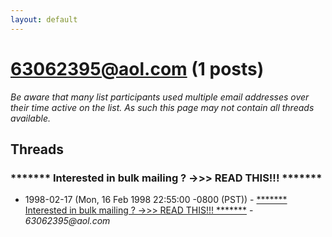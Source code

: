 ```yaml
---
layout: default
---
```


# 63062395@aol.com (1 posts)

_Be aware that many list participants used multiple email addresses over their time active on the list. As such this page may not contain all threads available._

## Threads

### *******   Interested in bulk mailing ? ->>> READ THIS!!!   *******
+ 1998-02-17 (Mon, 16 Feb 1998 22:55:00 -0800 (PST)) - [*******   Interested in bulk mailing ? ->>> READ THIS!!!   *******](/archive/1998/02/5acfa371f9a864c9f1e3a4ef0bde23f0c71de6fa9849f324c3a0945219f0e685) - _63062395@aol.com_

